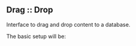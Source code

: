 ## Drag :: Drop

<p>Interface to drag and drop content to a database.</p>
The basic setup will be:


